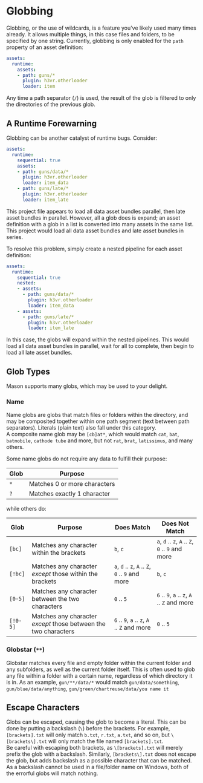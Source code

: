 # Globbing

Globbing, or the use of wildcards, is a feature you've likely used many times already. It allows multiple things, in this case files and folders, to be specified by one string. Currently, globbing is only enabled for the `path` property of an asset definition:

```yaml
assets:
  runtime:
    assets:
    - path: guns/*
      plugin: h3vr.otherloader
      loader: item
```

Any time a path separator (`/`) is used, the result of the glob is filtered to only the directories of the previous glob.

## A Runtime Forewarning

Globbing can be another catalyst of runtime bugs. Consider:

```yaml
assets:
  runtime:
    sequential: true
    assets:
    - path: guns/data/*
      plugin: h3vr.otherloader
      loader: item_data
    - path: guns/late/*
      plugin: h3vr.otherloader
      loader: item_late
```

This project file appears to load all data asset bundles parallel, then late asset bundles in parallel. However, all a glob does is expand; an asset definition with a glob in a list is converted into many assets in the same list. This project would load all data asset bundles and late asset bundles in series.

To resolve this problem, simply create a nested pipeline for each asset definition:

```yaml
assets:
  runtime:
    sequential: true
    nested:
    - assets:
      - path: guns/data/*
        plugin: h3vr.otherloader
        loader: item_data
    - assets:
      - path: guns/late/*
        plugin: h3vr.otherloader
        loader: item_late
```

In this case, the globs will expand within the nested pipelines. This would load all data asset bundles in parallel, wait for all to complete, then begin to load all late asset bundles.

## Glob Types

Mason supports many globs, which may be used to your delight.

### Name

Name globs are globs that match files or folders within the directory, and may be composited together within one path segment (text between path separators). Literals (plain text) also fall under this category.  
A composite name glob may be `[cb]at*`, which would match `cat`, `bat`, `batmobile`, `cathode tube` and more, but not `rat`, `brat`, `latissimus`, and many others.

Some name globs do not require any data to fulfill their purpose:

| Glob | Purpose                      |
| ---- | ---------------------------- |
| `*`  | Matches 0 or more characters |
| `?`  | Matches exactly 1 character  |

while others do:

| Glob     | Purpose                                                         | Does Match | Does Not Match |
| -------- | --------------------------------------------------------------- | ---------- | -------------- |
| `[bc]`   | Matches any character within the brackets                       | `b`, `c` | `a`, `d` .. `z`, `A` .. `Z`, `0` .. `9` and more |
| `[!bc]`  | Matches any character *except* those within the brackets        | `a`, `d` .. `z`, `A` .. `Z`, `0` .. `9` and more | `b`, `c` |
| `[0-5]`  | Matches any character between the two characters                | `0` .. `5` | `6` .. `9`, `a` .. `z`, `A` .. `Z` and more |
| `[!0-5]` | Matches any character *except* those between the two characters | `6` .. `9`, `a` .. `z`, `A` .. `Z` and more | `0` .. `5` |

### Globstar (`**`)

Globstar matches every file and empty folder within the current folder and any subfolders, as well as the current folder itself. This is often used to glob any file within a folder with a certain name, regardless of which directory it is in. As an example, `gun/**/data/*` would match `gun/data/something`, `gun/blue/data/anything`, `gun/green/chartreuse/data/you name it`

## Escape Characters

Globs can be escaped, causing the glob to become a literal. This can be done by putting a backslash (`\`) before the brackets. For example, `[brackets].txt` will only match `b.txt`, `r.txt`, `a.txt`, and so on, but `\[brackets\].txt` will only match the file named `[brackets].txt`.  
Be careful with escaping both brackets, as `\[brackets].txt` will merely prefix the glob with a backslash. Similarly, `[brackets\].txt` does not escape the glob, but adds backslash as a possible character that can be matched. As a backslash cannot be used in a file/folder name on Windows, both of the errorful globs will match nothing.
